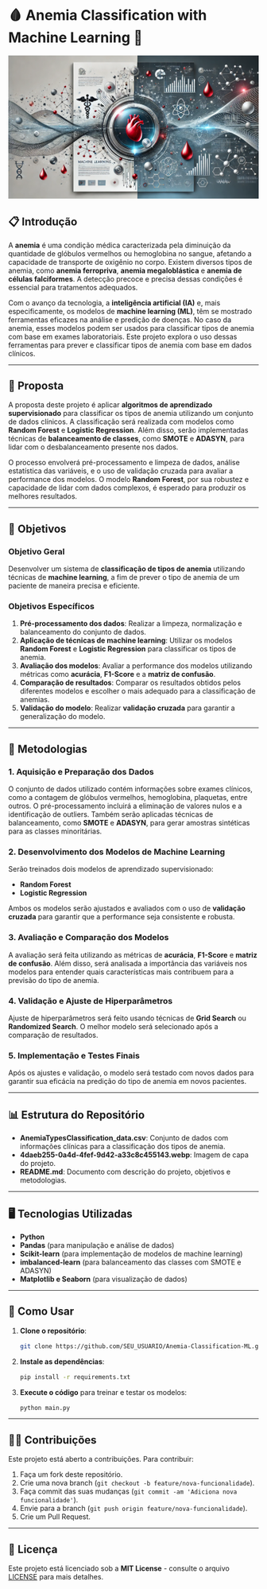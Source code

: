 # 🩸 **Anemia Classification with Machine Learning** 🧬

![Capa do Projeto](https://github.com/ViniciusKanh/Anemia-Classification-ML/blob/main/4daeb255-0a4d-4fef-9d42-a33c8c455143.webp)

## 📋 **Introdução**

A **anemia** é uma condição médica caracterizada pela diminuição da quantidade de glóbulos vermelhos ou hemoglobina no sangue, afetando a capacidade de transporte de oxigênio no corpo. Existem diversos tipos de anemia, como **anemia ferropriva**, **anemia megaloblástica** e **anemia de células falciformes**. A detecção precoce e precisa dessas condições é essencial para tratamentos adequados.

Com o avanço da tecnologia, a **inteligência artificial (IA)** e, mais especificamente, os modelos de **machine learning (ML)**, têm se mostrado ferramentas eficazes na análise e predição de doenças. No caso da anemia, esses modelos podem ser usados para classificar tipos de anemia com base em exames laboratoriais. Este projeto explora o uso dessas ferramentas para prever e classificar tipos de anemia com base em dados clínicos.

---

## 🚀 **Proposta**

A proposta deste projeto é aplicar **algoritmos de aprendizado supervisionado** para classificar os tipos de anemia utilizando um conjunto de dados clínicos. A classificação será realizada com modelos como **Random Forest** e **Logistic Regression**. Além disso, serão implementadas técnicas de **balanceamento de classes**, como **SMOTE** e **ADASYN**, para lidar com o desbalanceamento presente nos dados.

O processo envolverá pré-processamento e limpeza de dados, análise estatística das variáveis, e o uso de validação cruzada para avaliar a performance dos modelos. O modelo **Random Forest**, por sua robustez e capacidade de lidar com dados complexos, é esperado para produzir os melhores resultados.

---

## 🎯 **Objetivos**

### **Objetivo Geral**

Desenvolver um sistema de **classificação de tipos de anemia** utilizando técnicas de **machine learning**, a fim de prever o tipo de anemia de um paciente de maneira precisa e eficiente.

### **Objetivos Específicos**

1. **Pré-processamento dos dados**: Realizar a limpeza, normalização e balanceamento do conjunto de dados.
2. **Aplicação de técnicas de machine learning**: Utilizar os modelos **Random Forest** e **Logistic Regression** para classificar os tipos de anemia.
3. **Avaliação dos modelos**: Avaliar a performance dos modelos utilizando métricas como **acurácia**, **F1-Score** e a **matriz de confusão**.
4. **Comparação de resultados**: Comparar os resultados obtidos pelos diferentes modelos e escolher o mais adequado para a classificação de anemias.
5. **Validação do modelo**: Realizar **validação cruzada** para garantir a generalização do modelo.

---

## 🔧 **Metodologias**

### **1. Aquisição e Preparação dos Dados**

O conjunto de dados utilizado contém informações sobre exames clínicos, como a contagem de glóbulos vermelhos, hemoglobina, plaquetas, entre outros. O pré-processamento incluirá a eliminação de valores nulos e a identificação de outliers. Também serão aplicadas técnicas de balanceamento, como **SMOTE** e **ADASYN**, para gerar amostras sintéticas para as classes minoritárias.

### **2. Desenvolvimento dos Modelos de Machine Learning**

Serão treinados dois modelos de aprendizado supervisionado:

- **Random Forest**
- **Logistic Regression**

Ambos os modelos serão ajustados e avaliados com o uso de **validação cruzada** para garantir que a performance seja consistente e robusta.

### **3. Avaliação e Comparação dos Modelos**

A avaliação será feita utilizando as métricas de **acurácia**, **F1-Score** e **matriz de confusão**. Além disso, será analisada a importância das variáveis nos modelos para entender quais características mais contribuem para a previsão do tipo de anemia.

### **4. Validação e Ajuste de Hiperparâmetros**

Ajuste de hiperparâmetros será feito usando técnicas de **Grid Search** ou **Randomized Search**. O melhor modelo será selecionado após a comparação de resultados.

### **5. Implementação e Testes Finais**

Após os ajustes e validação, o modelo será testado com novos dados para garantir sua eficácia na predição do tipo de anemia em novos pacientes.

---

## 📊 **Estrutura do Repositório**

- **AnemiaTypesClassification_data.csv**: Conjunto de dados com informações clínicas para a classificação dos tipos de anemia.
- **4daeb255-0a4d-4fef-9d42-a33c8c455143.webp**: Imagem de capa do projeto.
- **README.md**: Documento com descrição do projeto, objetivos e metodologias.

---

## 🖥️ **Tecnologias Utilizadas**

- **Python**
- **Pandas** (para manipulação e análise de dados)
- **Scikit-learn** (para implementação de modelos de machine learning)
- **imbalanced-learn** (para balanceamento das classes com SMOTE e ADASYN)
- **Matplotlib e Seaborn** (para visualização de dados)

---

## 🏁 **Como Usar**

1. **Clone o repositório**:
    ```bash
    git clone https://github.com/SEU_USUARIO/Anemia-Classification-ML.git
    ```

2. **Instale as dependências**:
    ```bash
    pip install -r requirements.txt
    ```

3. **Execute o código** para treinar e testar os modelos:
    ```bash
    python main.py
    ```

---

## 👨‍🔬 **Contribuições**

Este projeto está aberto a contribuições. Para contribuir:

1. Faça um fork deste repositório.
2. Crie uma nova branch (`git checkout -b feature/nova-funcionalidade`).
3. Faça commit das suas mudanças (`git commit -am 'Adiciona nova funcionalidade'`).
4. Envie para a branch (`git push origin feature/nova-funcionalidade`).
5. Crie um Pull Request.

---

## 📄 **Licença**

Este projeto está licenciado sob a **MIT License** - consulte o arquivo [LICENSE](LICENSE) para mais detalhes.
